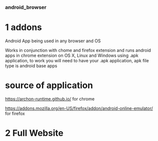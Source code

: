 ### android_browser

# 1 addons
Android App being used in any browser and OS

Works in conjunction with chome and firefox extension and runs android apps in chrome extension on OS X, Linux and Windows using .apk application, to work you will need to have your .apk application, apk file type is android base apps

# source of application
https://archon-runtime.github.io/ for chrome

https://addons.mozilla.org/en-US/firefox/addon/android-online-emulator/ for firefox


# 2 Full Website

